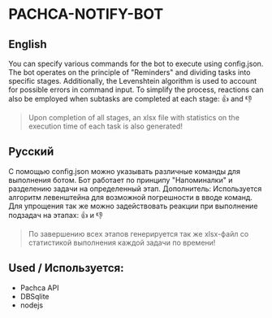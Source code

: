 # PACHCA-NOTIFY-BOT
## English
You can specify various commands for the bot to execute using config.json. The bot operates on the principle of "Reminders" and dividing tasks into specific stages. Additionally, the Levenshtein algorithm is used to account for possible errors in command input. To simplify the process, reactions can also be employed when subtasks are completed at each stage: 👍 and 👎
> Upon completion of all stages, an xlsx file with statistics on the execution time of each task is also generated!
## Русский
С помощью config.json можно указывать различные команды для выполнения ботом. Бот работает по принципу "Напоминалки" и разделению задачи на определенный этап. Дополнитель: Используется алгоритм левенштейна для возможной погрешности в вводе команд. Для упрощения так же можно задействовать реакции при выполнение подзадач на этапах: 👍 и 👎
> По завершению всех этапов генерируется так же xlsx-файл со статистикой выполнения каждой задачи по времени!

## Used / Используется:
* Pachca API 
* DBSqlite
* nodejs